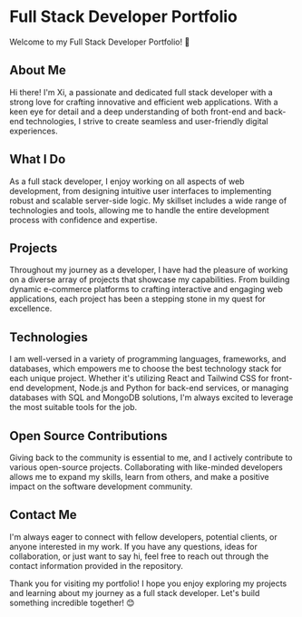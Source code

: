 # Full Stack Developer Portfolio

Welcome to my Full Stack Developer Portfolio! 🚀

## About Me

Hi there! I'm Xi, a passionate and dedicated full stack developer with a strong love for crafting innovative and efficient web applications. With a keen eye for detail and a deep understanding of both front-end and back-end technologies, I strive to create seamless and user-friendly digital experiences.

## What I Do

As a full stack developer, I enjoy working on all aspects of web development, from designing intuitive user interfaces to implementing robust and scalable server-side logic. My skillset includes a wide range of technologies and tools, allowing me to handle the entire development process with confidence and expertise.

## Projects

Throughout my journey as a developer, I have had the pleasure of working on a diverse array of projects that showcase my capabilities. From building dynamic e-commerce platforms to crafting interactive and engaging web applications, each project has been a stepping stone in my quest for excellence.

## Technologies

I am well-versed in a variety of programming languages, frameworks, and databases, which empowers me to choose the best technology stack for each unique project. Whether it's utilizing React and Tailwind CSS for front-end development, Node.js and Python for back-end services, or managing databases with SQL and MongoDB solutions, I'm always excited to leverage the most suitable tools for the job.

## Open Source Contributions

Giving back to the community is essential to me, and I actively contribute to various open-source projects. Collaborating with like-minded developers allows me to expand my skills, learn from others, and make a positive impact on the software development community.

## Contact Me

I'm always eager to connect with fellow developers, potential clients, or anyone interested in my work. If you have any questions, ideas for collaboration, or just want to say hi, feel free to reach out through the contact information provided in the repository.

Thank you for visiting my portfolio! I hope you enjoy exploring my projects and learning about my journey as a full stack developer. Let's build something incredible together! 😊